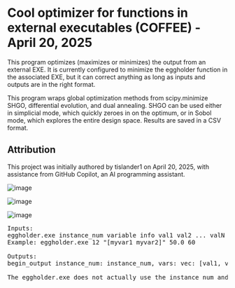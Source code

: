 # Cool optimizer for functions in external executables (COFFEE) - April 20, 2025
This program optimizes (maximizes or minimizes) the output from an external EXE. It is currently configured to minimize the eggholder function in the associated EXE, but it can correct anything as long as inputs and outputs are in the right format.

This program wraps global optimization methods from scipy.minimize SHGO, differential evolution, and dual annealing.  SHGO can be used either in simplicial mode, which quickly zeroes in on the optimum, or in Sobol mode, which explores the entire design space.  Results are saved in a CSV format.

## Attribution
This project was initially authored by tislander1 on April 20, 2025, with assistance from GitHub Copilot, an AI programming assistant.

![image](https://github.com/user-attachments/assets/5f878f61-9108-4807-9282-614cc45badb0)

![image](https://github.com/user-attachments/assets/7a2ca5f6-b8e6-4c06-9491-af5929517b83)

![image](https://github.com/user-attachments/assets/cd376d01-d42b-4be0-81af-5c2e2ff97cca)


<pre>
Inputs:
eggholder.exe instance_num variable info val1 val2 ... valN
Example: eggholder.exe 12 "[myvar1 myvar2]" 50.0 60

Outputs:
begin_output instance_num: instance_num, vars: vec: [val1, val2, ... valN], ans: end_output

The eggholder.exe does not actually use the instance_num and val1, val2 ..., so they can be anything. These are for future use with more complex executables.
</pre>
